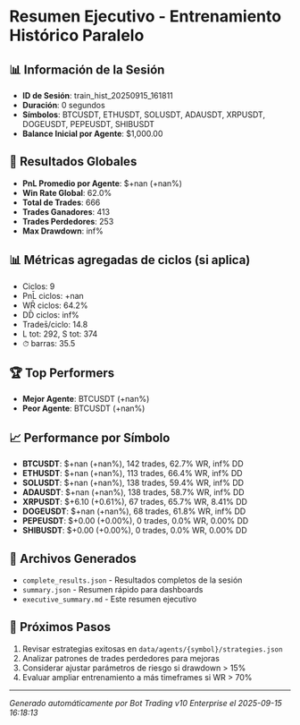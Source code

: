 # Resumen Ejecutivo - Entrenamiento Histórico Paralelo

## 📊 Información de la Sesión
- **ID de Sesión**: train_hist_20250915_161811
- **Duración**: 0 segundos
- **Símbolos**: BTCUSDT, ETHUSDT, SOLUSDT, ADAUSDT, XRPUSDT, DOGEUSDT, PEPEUSDT, SHIBUSDT
- **Balance Inicial por Agente**: $1,000.00

## 🎯 Resultados Globales
- **PnL Promedio por Agente**: $+nan (+nan%)
- **Win Rate Global**: 62.0%
- **Total de Trades**: 666
- **Trades Ganadores**: 413
- **Trades Perdedores**: 253
- **Max Drawdown**: inf%

## 📊 Métricas agregadas de ciclos (si aplica)
- Ciclos: 9
- PnL̄ ciclos: +nan
- WR̄ ciclos: 64.2%
- DD̄ ciclos: inf%
- Trades̄/ciclo: 14.8
- L tot: 292, S tot: 374
- ⏱̄ barras: 35.5


## 🏆 Top Performers
- **Mejor Agente**: BTCUSDT (+nan%)
- **Peor Agente**: BTCUSDT (+nan%)

## 📈 Performance por Símbolo
- **BTCUSDT**: $+nan (+nan%), 142 trades, 62.7% WR, inf% DD
- **ETHUSDT**: $+nan (+nan%), 113 trades, 66.4% WR, inf% DD
- **SOLUSDT**: $+nan (+nan%), 138 trades, 59.4% WR, inf% DD
- **ADAUSDT**: $+nan (+nan%), 138 trades, 58.7% WR, inf% DD
- **XRPUSDT**: $+6.10 (+0.61%), 67 trades, 65.7% WR, 8.41% DD
- **DOGEUSDT**: $+nan (+nan%), 68 trades, 61.8% WR, inf% DD
- **PEPEUSDT**: $+0.00 (+0.00%), 0 trades, 0.0% WR, 0.00% DD
- **SHIBUSDT**: $+0.00 (+0.00%), 0 trades, 0.0% WR, 0.00% DD

## 📁 Archivos Generados
- `complete_results.json` - Resultados completos de la sesión
- `summary.json` - Resumen rápido para dashboards
- `executive_summary.md` - Este resumen ejecutivo

## 🎯 Próximos Pasos
1. Revisar estrategias exitosas en `data/agents/{symbol}/strategies.json`
2. Analizar patrones de trades perdedores para mejoras
3. Considerar ajustar parámetros de riesgo si drawdown > 15%
4. Evaluar ampliar entrenamiento a más timeframes si WR > 70%

---
*Generado automáticamente por Bot Trading v10 Enterprise el 2025-09-15 16:18:13*
